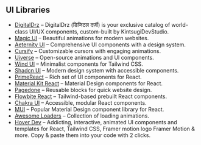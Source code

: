 ## UI Libraries

- [DigitalDrz](https://digitaldrz.vercel.app/) – DigitalDrz (डिजिटल दर्ज़ी) is your exclusive catalog of world-class UI/UX components, custom-built by KintsugiDevStudio.
- [Magic UI](https://magicui.design/docs/components/marquee) – Beautiful animations for modern websites.
- [Aeternity UI](https://ui.aceternity.com/components) – Comprehensive UI components with a design system.
- [Cursify](https://cursify.vercel.app/) – Customizable cursors with engaging animations.
- [Uiverse](https://uiverse.io/) – Open-source animations and UI components.
- [Wind UI](https://wind-ui.com/components/) – Minimalist components for Tailwind CSS.
- [Shadcn UI](https://ui.shadcn.com/) – Modern design system with accessible components.
- [PrimeReact](https://primereact.org/installation/) – Rich set of UI components for React.
- [Material Kit React](https://www.creative-tim.com/learning-lab/react/quick-start/material-kit/) – Material Design components for React.
- [Pagedone](https://pagedone.io/blocks) – Reusable blocks for quick website design.
- [Flowbite React](https://flowbite-react.com/) – Tailwind-based prebuilt React components.
- [Chakra UI](https://www.chakra-ui.com/) – Accessible, modular React components.
- [MUI](https://mui.com/core/) – Popular Material Design component library for React.
- [Awesome Loaders](https://awesome-loaders.netlify.app/) – Collection of loading animations.
- [Hover Dev](https://www.hover.dev/) – Addicting, interactive, animated UI components and templates for  React,  Tailwind CSS, Framer motion logo Framer Motion & more. Copy & paste them into your code with 2 clicks.